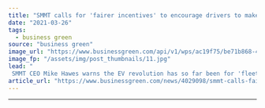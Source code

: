 ```yaml
---
title: "SMMT calls for 'fairer incentives' to encourage drivers to make switch to EV"
date: "2021-03-26"
tags: 
  - business green
source: "business green"
image_url: "https://www.businessgreen.com/api/v1/wps/ac19f75/be71b868-4c98-4b08-aa3b-841c6bcd8688/5/Shell-fast-chargers-4-185x114.jpg"
image_fp: "/assets/img/post_thumbnails/11.jpg"
lead: "
 SMMT CEO Mike Hawes warns the EV revolution has so far been for 'fleets, not families' and has called on the government to improve its support for private buyers ..."
article_url: "https://www.businessgreen.com/news/4029098/smmt-calls-fairer-incentives-encourage-drivers-switch-ev"
---
```


---
